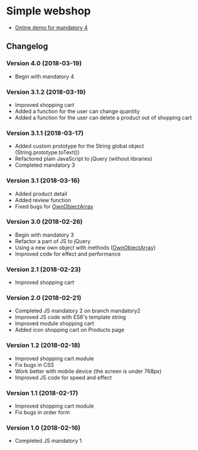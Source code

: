 # Simple webshop
* [Online demo for mandatory 4](https://www.vlexikon.com/demo/js-mandatory-web-shop-4/views/products.html)

## Changelog
### Version 4.0 (2018-03-19)
* Begin with mandatory 4
### Version 3.1.2 (2018-03-19)
* Improved shopping cart
* Added a function for the user can change quantity
* Added a function for the user can delete a product out of shopping cart
### Version 3.1.1 (2018-03-17)
* Added custom prototype for the String global object (String.prototype.toText())
* Refactored plain JavaScript to jQuery (without libraries)
* Completed mandatory 3
### Version 3.1 (2018-03-16)
* Added product detail
* Added review function
* Fixed bugs for [OwnObjectArray](https://github.com/nguyenkhois/library/tree/master/javascript)
### Version 3.0 (2018-02-26)
* Begin with mandatory 3
* Refactor a part of JS to jQuery
* Using a new own object with methods ([OwnObjectArray](https://github.com/nguyenkhois/library/tree/master/javascript))
* Improved code for effect and performance 
### Version 2.1 (2018-02-23)
* Improved shopping cart
### Version 2.0 (2018-02-21)
* Completed JS mandatory 2 on branch mandatory2
* Improved JS code with ES6's template string
* Improved module shopping cart
* Added icon shopping cart on Products page
### Version 1.2 (2018-02-18)
* Improved shopping cart module
* Fix bugs in CSS
* Work better with mobile device (the screen is under 768px)
* Improved JS code for speed and effect

### Version 1.1 (2018-02-17)
* Improved shopping cart module
* Fix bugs in order form

### Version 1.0 (2018-02-16)
* Completed JS mandatory 1
